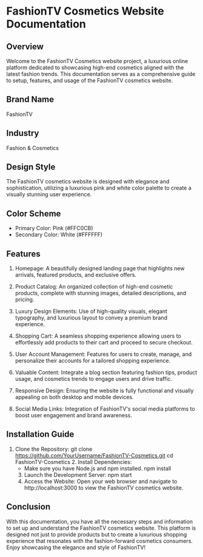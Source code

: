 # FashionTV Cosmetics Website Documentation

## Overview
Welcome to the FashionTV Cosmetics website project, a luxurious online platform dedicated to showcasing high-end cosmetics aligned with the latest fashion trends. This documentation serves as a comprehensive guide to setup, features, and usage of the FashionTV cosmetics website.

## Brand Name
FashionTV

## Industry
Fashion & Cosmetics

## Design Style
The FashionTV cosmetics website is designed with elegance and sophistication, utilizing a luxurious pink and white color palette to create a visually stunning user experience.

## Color Scheme
- Primary Color: Pink (#FFC0CB)
- Secondary Color: White (#FFFFFF)

## Features
1. Homepage: A beautifully designed landing page that highlights new arrivals, featured products, and exclusive offers.
   
2. Product Catalog: An organized collection of high-end cosmetic products, complete with stunning images, detailed descriptions, and pricing.

3. Luxury Design Elements: Use of high-quality visuals, elegant typography, and luxurious layout to convey a premium brand experience.

4. Shopping Cart: A seamless shopping experience allowing users to effortlessly add products to their cart and proceed to secure checkout.

5. User Account Management: Features for users to create, manage, and personalize their accounts for a tailored shopping experience.

6. Valuable Content: Integrate a blog section featuring fashion tips, product usage, and cosmetics trends to engage users and drive traffic.

7. Responsive Design: Ensuring the website is fully functional and visually appealing on both desktop and mobile devices.

8. Social Media Links: Integration of FashionTV's social media platforms to boost user engagement and brand awareness.

## Installation Guide
1. Clone the Repository: 
   git clone https://github.com/YourUsername/FashionTV-Cosmetics.git
   cd FashionTV-Cosmetics
   2. Install Dependencies:
   - Make sure you have Node.js and npm installed.
   npm install
   3. Launch the Development Server:
   npm start
   4. Access the Website:
   Open your web browser and navigate to http://localhost:3000 to view the FashionTV cosmetics website.

## Conclusion
With this documentation, you have all the necessary steps and information to set up and understand the FashionTV cosmetics website. This platform is designed not just to provide products but to create a luxurious shopping experience that resonates with the fashion-forward cosmetics consumers. Enjoy showcasing the elegance and style of FashionTV!